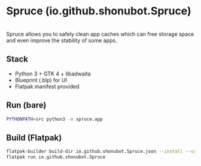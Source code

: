 
# Spruce (io.github.shonubot.Spruce)

<br>Spruce allows you to safely clean app caches which can free storage space and even improve the stability of some apps.

## Stack
- Python 3 + GTK 4 + libadwaita
- Blueprint (.blp) for UI
- Flatpak manifest provided

## Run (bare)
```bash
PYTHONPATH=src python3 -m spruce.app
```

## Build (Flatpak)
```bash
flatpak-builder build-dir io.github.shonubot.Spruce.json --install --user
flatpak run io.github.shonubot.Spruce
```
